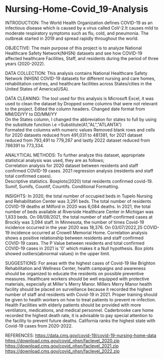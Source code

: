 # Nursing-Home-Covid_19-Analysis

INTRODUCTION: The World Health Organization defines COVID-19 as an infectious disease which is caused by a virus called CoV-2.It causes mild to moderate respiratory symptoms such as flu, cold, and pneumonia. The outbreak started in 2019 and spread rapidly throughout the world.

OBJECTIVE: The main purpose of this project is to analyze National Healthcare Safety Network(NHSN) datasets and see how COVID-19 affected healthcare Facilities, Staff, and residents during the period of three years (2020-2022).

DATA COLLECTION: This analysis contains National Healthcare Safety Network (NHSN) COVID-19 datasets for different nursing and care homes, rehabilitation centres, and healthcare facilities across States/cities in the United States of America(USA).

DATA CLEANING: The tool used for this analysis is Microsoft Excel, it was used to clean the dataset by                                                                                          Dropped some columns that were not relevant to the project.                                                                                                                                   Edited the column headers.                                                                                                                                                              Changed date format from MM/DD/YY to DD/MM/YY                                                                                                                                        
  On the States column, I changed the abbreviation for states to full by using the substitute function  i.e =Substitute(A1,"AL","ATLANTA")                                      
 Formated the columns with numeric values
 Removed blank rows and cells for 2020 datasets reduced from 491,031 to 481381, for 2021 dataset reduced from 793,491 to 779,267 and lastly  2022 dataset reduced from 786391 to 773,334.    

ANALYTICAL METHODS: To further analyze this dataset, appropriate statistical analysis was used, they are as follows;                                                                           
Correlation analysis for 2020 dataset between residents and staff confirmed COVID-19 cases. 
2021 regression analysis (residents and staff total confirmed cases).    
Descriptive statistics.
Boxplots(2020) total residents confirmed covid-19.
Sumif, Sumifs, Countif, Countifs.
Conditional Formatting.

INSIGHTS:
In 2020, the total number of occupied beds in Tupelo Nursing and Rehabilitation Center was 3,291 beds.
The total number of residents COVID-19 deaths at Milford in 2020 was 6,084 deaths.
In 2021, the total number of beds available at Riverside Healthcare Center in Michigan was 1,833 beds.
On 08/08/2021, the total number of staff-confirmed cases at Brockly was 3,094 staff.
In Minnesota, the number of times Covid-19 incidence occurred in the year 2020 was 18,376.
On 03/07/2022,25 COVID-19 incidence occurred at Crowell Memorial Home.
Correlation analysis shows a positive relationship between residents and staff confirmed COVID-19 cases.
The P Value between residents and total confirmed COVID-19 cases in 2021 is '0' which makes it a Null hypothesis.
Box plots showed outliers(abnormal values) in the upper limit.


SUGGESTIONS: 
For areas with the highest cases of Covid-19 like Brighton Rehabilitation and Wellness Center, health campaigns and awareness should be organized to educate the residents on possible preventive measures.
Healthcare workers should be well equipped with protective materials, especially at Miller's Merry  Manor.
Millers Merry Manor health facility should be placed on surveillance because it recorded the highest number of staff and residents with Covid-19 in 2021.
Proper training should be given to health workers on how to treat patients to prevent re-infection.
Health Facilities with elderly patients should be provided with more ventilators, medications, and medical personnel.
Caderbrooke care home recorded the highest death rate, it is advisable to pay special attention to the facility to prevent future deaths.
California ranks the highest state with Covid-19 cases from 2020-2022.





REFERENCES:
https://data.cms.gov/covid-19/covid-19-nursing-home-data
https://download.cms.gov/covid_nhsn/faclevel_2020.zip
https://download.cms.gov/covid_nhsn/faclevel_2021.zip
https://download.cms.gov/covid_nhsn/faclevel_2022.zip

